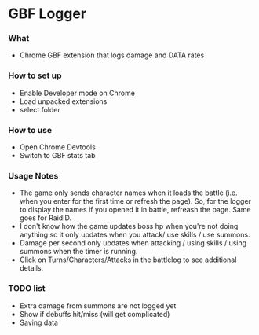# GBF Logger #

### What ###

* Chrome GBF extension that logs damage and DATA rates

### How to set up ###

* Enable Developer mode on Chrome
* Load unpacked extensions
* select folder

### How to use ###

* Open Chrome Devtools
* Switch to GBF stats tab

### Usage Notes ###

* The game only sends character names when it loads the battle (i.e. when you enter for the first time or refresh the page). So, for the logger to display the names if you opened it in battle, refreash the page. Same goes for RaidID.
* I don't know how the game updates boss hp when you're not doing anything so it only updates when you attack/ use skills / use summons.
* Damage per second only updates when attacking / using skills / using summons when the timer is running.
* Click on Turns/Characters/Attacks in the battlelog to see additional details.

### TODO list ###

* Extra damage from summons are not logged yet
* Show if debuffs hit/miss (will get complicated)
* Saving data